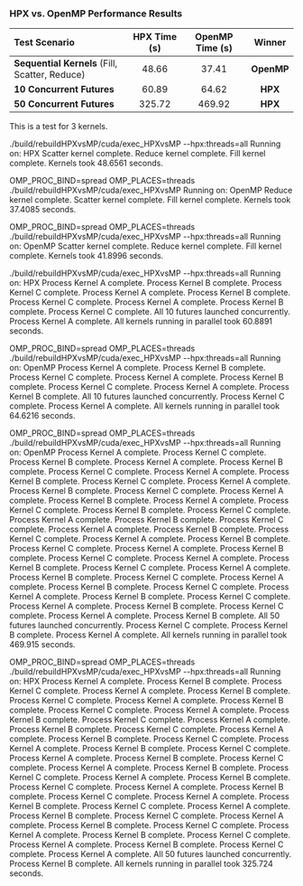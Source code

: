 ### **HPX vs. OpenMP Performance Results**

| Test Scenario | HPX Time (s) | OpenMP Time (s) | **Winner** |
| :--- | :---: | :---: | :---: |
| **Sequential Kernels** (Fill, Scatter, Reduce) | 48.66 | 37.41 | **OpenMP** |
| **10 Concurrent Futures** | 60.89 | 64.62 | **HPX** |
| **50 Concurrent Futures** | 325.72 | 469.92 | **HPX** |

This is a test for 3 kernels.

./build/rebuildHPXvsMP/cuda/exec_HPXvsMP --hpx:threads=all
Running on: HPX
Scatter kernel complete.
Reduce kernel complete.
Fill kernel complete.
Kernels took 48.6561 seconds.

OMP_PROC_BIND=spread OMP_PLACES=threads  ./build/rebuildHPXvsMP/cuda/exec_HPXvsMP 
Running on: OpenMP
Reduce kernel complete.
Scatter kernel complete.
Fill kernel complete.
Kernels took 37.4085 seconds.

OMP_PROC_BIND=spread OMP_PLACES=threads  ./build/rebuildHPXvsMP/cuda/exec_HPXvsMP --hpx:threads=all
Running on: OpenMP
Scatter kernel complete.
Reduce kernel complete.
Fill kernel complete.
Kernels took 41.8996 seconds.

./build/rebuildHPXvsMP/cuda/exec_HPXvsMP --hpx:threads=all
Running on: HPX
Process Kernel A complete.
Process Kernel B complete.
Process Kernel C complete.
Process Kernel A complete.
Process Kernel B complete.
Process Kernel C complete.
Process Kernel A complete.
Process Kernel B complete.
Process Kernel C complete.
All 10 futures launched concurrently.
Process Kernel A complete.
All kernels running in parallel took 60.8891 seconds.

OMP_PROC_BIND=spread OMP_PLACES=threads  ./build/rebuildHPXvsMP/cuda/exec_HPXvsMP --hpx:threads=all
Running on: OpenMP
Process Kernel A complete.
Process Kernel B complete.
Process Kernel C complete.
Process Kernel A complete.
Process Kernel B complete.
Process Kernel C complete.
Process Kernel A complete.
Process Kernel B complete.
All 10 futures launched concurrently.
Process Kernel C complete.
Process Kernel A complete.
All kernels running in parallel took 64.6216 seconds.

OMP_PROC_BIND=spread OMP_PLACES=threads  ./build/rebuildHPXvsMP/cuda/exec_HPXvsMP --hpx:threads=all
Running on: OpenMP
Process Kernel A complete.
Process Kernel C complete.
Process Kernel B complete.
Process Kernel A complete.
Process Kernel B complete.
Process Kernel C complete.
Process Kernel A complete.
Process Kernel B complete.
Process Kernel C complete.
Process Kernel A complete.
Process Kernel B complete.
Process Kernel C complete.
Process Kernel A complete.
Process Kernel B complete.
Process Kernel A complete.
Process Kernel C complete.
Process Kernel B complete.
Process Kernel C complete.
Process Kernel A complete.
Process Kernel B complete.
Process Kernel C complete.
Process Kernel A complete.
Process Kernel B complete.
Process Kernel C complete.
Process Kernel A complete.
Process Kernel B complete.
Process Kernel C complete.
Process Kernel A complete.
Process Kernel B complete.
Process Kernel C complete.
Process Kernel A complete.
Process Kernel B complete.
Process Kernel C complete.
Process Kernel A complete.
Process Kernel B complete.
Process Kernel C complete.
Process Kernel A complete.
Process Kernel B complete.
Process Kernel C complete.
Process Kernel A complete.
Process Kernel B complete.
Process Kernel C complete.
Process Kernel A complete.
Process Kernel B complete.
Process Kernel C complete.
Process Kernel A complete.
Process Kernel B complete.
All 50 futures launched concurrently.
Process Kernel C complete.
Process Kernel B complete.
Process Kernel A complete.
All kernels running in parallel took 469.915 seconds.

OMP_PROC_BIND=spread OMP_PLACES=threads  ./build/rebuildHPXvsMP/cuda/exec_HPXvsMP --hpx:threads=all
Running on: HPX
Process Kernel A complete.
Process Kernel B complete.
Process Kernel C complete.
Process Kernel A complete.
Process Kernel B complete.
Process Kernel C complete.
Process Kernel A complete.
Process Kernel B complete.
Process Kernel C complete.
Process Kernel A complete.
Process Kernel B complete.
Process Kernel C complete.
Process Kernel A complete.
Process Kernel B complete.
Process Kernel C complete.
Process Kernel A complete.
Process Kernel B complete.
Process Kernel C complete.
Process Kernel A complete.
Process Kernel B complete.
Process Kernel C complete.
Process Kernel A complete.
Process Kernel B complete.
Process Kernel C complete.
Process Kernel A complete.
Process Kernel B complete.
Process Kernel C complete.
Process Kernel A complete.
Process Kernel B complete.
Process Kernel C complete.
Process Kernel A complete.
Process Kernel B complete.
Process Kernel C complete.
Process Kernel A complete.
Process Kernel B complete.
Process Kernel C complete.
Process Kernel A complete.
Process Kernel B complete.
Process Kernel C complete.
Process Kernel A complete.
Process Kernel B complete.
Process Kernel C complete.
Process Kernel A complete.
Process Kernel B complete.
Process Kernel C complete.
Process Kernel A complete.
Process Kernel B complete.
Process Kernel C complete.
Process Kernel A complete.
All 50 futures launched concurrently.
Process Kernel B complete.
All kernels running in parallel took 325.724 seconds.